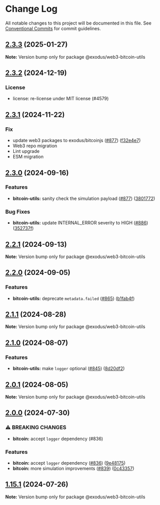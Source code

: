 # Change Log

All notable changes to this project will be documented in this file.
See [Conventional Commits](https://conventionalcommits.org) for commit guidelines.

## [2.3.3](https://github.com/ExodusMovement/assets/compare/@exodus/web3-bitcoin-utils@2.3.2...@exodus/web3-bitcoin-utils@2.3.3) (2025-01-27)

**Note:** Version bump only for package @exodus/web3-bitcoin-utils





## [2.3.2](https://github.com/ExodusMovement/assets/compare/@exodus/web3-bitcoin-utils@2.3.1...@exodus/web3-bitcoin-utils@2.3.2) (2024-12-19)


### License


* license: re-license under MIT license (#4579)



## [2.3.1](https://github.com/ExodusMovement/assets/compare/@exodus/web3-bitcoin-utils@2.3.0...@exodus/web3-bitcoin-utils@2.3.1) (2024-11-22)

### Fix

* update web3 packages to exodus/bitcoinjs ([#877]([https://github.com/ExodusMovement/exodus-web3/issues/877](https://github.com/ExodusMovement/assets/pull/4242))) ([f32e4e7](https://github.com/ExodusMovement/assets/commit/f32e4e7664a97a58df3f66a7a5adb231b8a1a62c))
* Web3 repo migration
* Lint upgrade
* ESM migration


## [2.3.0](https://github.com/ExodusMovement/exodus-web3/compare/@exodus/web3-bitcoin-utils@2.2.0...@exodus/web3-bitcoin-utils@2.3.0) (2024-09-16)


### Features

* **bitcoin-utils:** sanity check the simulation payload ([#877](https://github.com/ExodusMovement/exodus-web3/issues/877)) ([3801772](https://github.com/ExodusMovement/exodus-web3/commit/380177243cad18309c81efcc7500bd3e03a399f5))


### Bug Fixes

* **bitcoin-utils:** update INTERNAL_ERROR severity to HIGH ([#886](https://github.com/ExodusMovement/exodus-web3/issues/886)) ([352737f](https://github.com/ExodusMovement/exodus-web3/commit/352737f41d8d4908d87f86363be5ef0fa053dca1))



## [2.2.1](https://github.com/ExodusMovement/exodus-web3/compare/@exodus/web3-bitcoin-utils@2.2.0...@exodus/web3-bitcoin-utils@2.2.1) (2024-09-13)

**Note:** Version bump only for package @exodus/web3-bitcoin-utils





## [2.2.0](https://github.com/ExodusMovement/exodus-web3/compare/@exodus/web3-bitcoin-utils@2.1.1...@exodus/web3-bitcoin-utils@2.2.0) (2024-09-05)


### Features

* **bitcoin-utils:** deprecate `metadata.failed` ([#865](https://github.com/ExodusMovement/exodus-web3/issues/865)) ([b1fab4f](https://github.com/ExodusMovement/exodus-web3/commit/b1fab4f3c413a3264ca265359c6d9b85a6c02edf))



## [2.1.1](https://github.com/ExodusMovement/exodus-web3/compare/@exodus/web3-bitcoin-utils@2.1.0...@exodus/web3-bitcoin-utils@2.1.1) (2024-08-28)

**Note:** Version bump only for package @exodus/web3-bitcoin-utils





## [2.1.0](https://github.com/ExodusMovement/exodus-web3/compare/@exodus/web3-bitcoin-utils@2.0.1...@exodus/web3-bitcoin-utils@2.1.0) (2024-08-07)


### Features

* **bitcoin-utils:** make `logger` optional ([#845](https://github.com/ExodusMovement/exodus-web3/issues/845)) ([8d20df2](https://github.com/ExodusMovement/exodus-web3/commit/8d20df2702fd484c63faf47a51a331b3aff68d22))



## [2.0.1](https://github.com/ExodusMovement/exodus-web3/compare/@exodus/web3-bitcoin-utils@2.0.0...@exodus/web3-bitcoin-utils@2.0.1) (2024-08-05)

**Note:** Version bump only for package @exodus/web3-bitcoin-utils





## [2.0.0](https://github.com/ExodusMovement/exodus-web3/compare/@exodus/web3-bitcoin-utils@1.15.1...@exodus/web3-bitcoin-utils@2.0.0) (2024-07-30)


### ⚠ BREAKING CHANGES

* **bitcoin:** accept `logger` dependency (#836)

### Features

* **bitcoin:** accept `logger` dependency ([#836](https://github.com/ExodusMovement/exodus-web3/issues/836)) ([9e48175](https://github.com/ExodusMovement/exodus-web3/commit/9e481758d147c90e86b8fefcba198aa3bf46aa4c))
* **bitcoin:** more simulation improvements ([#839](https://github.com/ExodusMovement/exodus-web3/issues/839)) ([0c43357](https://github.com/ExodusMovement/exodus-web3/commit/0c4335735eca8cf66d9b645687fce38030143975))



## [1.15.1](https://github.com/ExodusMovement/exodus-web3/compare/@exodus/web3-bitcoin-utils@1.15.0...@exodus/web3-bitcoin-utils@1.15.1) (2024-07-26)

**Note:** Version bump only for package @exodus/web3-bitcoin-utils
